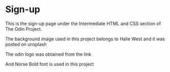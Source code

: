 # Sign-up
This is the sign-up page under the Intermediate HTML and CSS section of The Odin Project.

The background image used in this project belongs to Halie West and it was posted on unsplash

The odin logo was obtained from the link

And Norse Bold font is used in this project